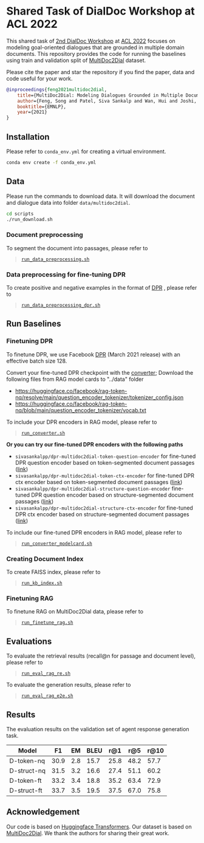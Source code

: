 # Shared Task of DialDoc Workshop at ACL 2022 
This shared task of [2nd DialDoc Workshop](https://doc2dial.github.io/workshop2022/) at [ACL 2022](https://www.2022.aclweb.org) focuses on modeling goal-oriented dialogues that are grounded in multiple domain documents. This repository provides the code for running the baselines using train and validation split of [MultiDoc2Dial](http://doc2dial.github.io/multidoc2dial/) dataset.

Please cite the paper and star the repository if you find the paper, data and code useful for your work.
```bibtex
@inproceedings{feng2021multidoc2dial,
    title={MultiDoc2Dial: Modeling Dialogues Grounded in Multiple Documents},
    author={Feng, Song and Patel, Siva Sankalp and Wan, Hui and Joshi, Sachindra},
    booktitle={EMNLP},
    year={2021}
}
```

## Installation
Please refer to `conda_env.yml` for creating a virtual environment.
```bash
conda env create -f conda_env.yml
```

## Data
Please run the commands to download data. It will download the document and dialogue data into folder  `data/multidoc2dial`.
```bash
cd scripts
./run_download.sh
```

### Document preprocessing
To segment the document into passages, please refer to
> [`run_data_preprocessing.sh`](scripts/run_data_preprocessing.sh)

### Data preprocessing for fine-tuning DPR
To create positive and negative examples in the format of [DPR](https://github.com/facebookresearch/DPR) , please refer to
> [`run_data_preprocessing_dpr.sh`](scripts/run_data_preprocessing_dpr.sh)

## Run Baselines
### Finetuning DPR

To finetune DPR, we use Facebook [DPR](https://github.com/facebookresearch/DPR) (March 2021 release)  with an effective batch size 128.

Convert your fine-tuned DPR checkpoint with the [converter](https://github.com/huggingface/transformers/blob/master/src/transformers/models/dpr/convert_dpr_original_checkpoint_to_pytorch.py);
Download the following files from RAG model cards to "../data" folder
- <https://huggingface.co/facebook/rag-token-nq/resolve/main/question_encoder_tokenizer/tokenizer_config.json>
- <https://huggingface.co/facebook/rag-token-nq/blob/main/question_encoder_tokenizer/vocab.txt>

To include your DPR encoders in RAG model, please refer to
> [`run_converter.sh`](scripts/run_converter.sh)

**Or you can try our fine-tuned DPR encoders with the following paths**
- `sivasankalpp/dpr-multidoc2dial-token-question-encoder` for fine-tuned DPR question encoder based on token-segmented document passages ([link](https://huggingface.co/sivasankalpp/dpr-multidoc2dial-token-question-encoder))
- `sivasankalpp/dpr-multidoc2dial-token-ctx-encoder` for fine-tuned DPR ctx encoder based on token-segmented document passages ([link](https://huggingface.co/sivasankalpp/dpr-multidoc2dial-token-ctx-encoder))
- `sivasankalpp/dpr-multidoc2dial-structure-question-encoder` fine-tuned DPR question encoder based on structure-segmented document passages ([link](https://huggingface.co/sivasankalpp/dpr-multidoc2dial-structure-question-encoder))
- `sivasankalpp/dpr-multidoc2dial-structure-ctx-encoder` for fine-tuned DPR ctx encoder based on structure-segmented document passages ([link](https://huggingface.co/sivasankalpp/dpr-multidoc2dial-structure-ctx-encoder))

To include our fine-tuned DPR encoders in RAG model, please refer to
> [`run_converter_modelcard.sh`](scripts/run_converter_modelcard.sh)

### Creating Document Index
To create FAISS index, please refer to
> [`run_kb_index.sh`](scripts/run_kb_index.sh)

### Finetuning RAG
To finetune RAG on MultiDoc2Dial data, please refer to
> [`run_finetune_rag.sh`](scripts/run_finetune_rag.sh)

## Evaluations
To evaluate the retrieval results (recall@n for passage and document level), please refer to
> [`run_eval_rag_re.sh`](scripts/run_eval_rag_re.sh)

To evaluate the generation results, please refer to
> [`run_eval_rag_e2e.sh`](scripts/run_eval_rag_e2e.sh)

## Results
The evaluation results on the validation set of agent response generation task. 

| Model       |F1    |    EM|  BLEU|  r@1 | r@5 |  r@10 |
| ----------- | ---- | ---- | ---- | ---- | ---- | ---- |
| D-token-nq  | 30.9 | 2.8 | 15.7 | 25.8 | 48.2 | 57.7  |
| D-struct-nq | 31.5 | 3.2 | 16.6 | 27.4 | 51.1 | 60.2  |
| D-token-ft  | 33.2 | 3.4 | 18.8 | 35.2 | 63.4 | 72.9  |
| D-struct-ft | 33.7 | 3.5 | 19.5 | 37.5 | 67.0 | 75.8  |

## Acknowledgement
Our code is based on [Huggingface Transformers](https://github.com/huggingface/transformers). Our dataset is based on [MultiDoc2Dial](http://doc2dial.github.io/multidoc2dial/). We thank the authors for sharing their great work.